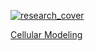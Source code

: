 [![research_cover][CM_Preview]][path_to_description]

[Cellular Modeling][path_to_description]

[CM_Preview]: /_material/research/Cellular_Modeling/fusion_test.gif
[path_to_description]: /projects/Cellular_Modeling.html
